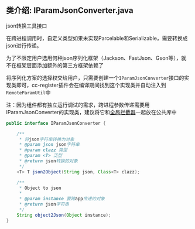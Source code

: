 ## 类介绍: IParamJsonConverter.java

json转换工具接口

在跨进程调用时，自定义类型如果未实现Parcelable和Serializable，需要转换成json进行传递。

为了不限定用户选用何种json序列化框架（Jackson、FastJson、Gson等），就不在框架层面添加额外的第三方框架依赖了

将序列化方案的选择权交给用户，只需要创建一个`IParamJsonConverter`接口的实现类即可，cc-register插件会在编译期间找到这个实现类并自动注入到`RemoteParamUtil`中

注：因为组件都有独立运行调试的需求，跨进程参数传递需要用IParamJsonConverter的实现类，建议将它和[全局拦截器][1]一起放在公共库中

```java
public interface IParamJsonConverter {

    /**
     * 将json字符串转换为对象
     * @param json json字符串
     * @param clazz 类型
     * @param <T> 泛型
     * @return json转换的对象
     */
    <T> T json2Object(String json, Class<T> clazz);

    /**
     * Object to json
     *
     * @param instance 要跨app传递的对象
     * @return json字符串
     */
    String object2Json(Object instance);
}
```

[1]: #/manual-IGlobalCCInterceptor